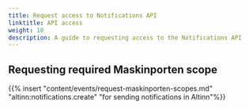 ```yaml
---
title: Request access to Notifications API
linktitle: API access
weight: 10
description: A guide to requesting access to the Notifications API
---
```


## Requesting required Maskinporten scope

{{% insert "content/events/request-maskinporten-scopes.md" "altinn:notifications.create" "for sending notifications in Altinn"%}}
